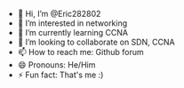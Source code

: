 - 👋 Hi, I’m @Eric282802
- 👀 I’m interested in networking
- 🌱 I’m currently learning CCNA
- 💞️ I’m looking to collaborate on SDN, CCNA
- 📫 How to reach me: Github forum
- 😄 Pronouns: He/Him
- ⚡ Fun fact: That's me :)

<!---
Eric282802/Eric282802 is a ✨ special ✨ repository because its `README.md` (this file) appears on your GitHub profile.
You can click the Preview link to take a look at your changes.
--->
